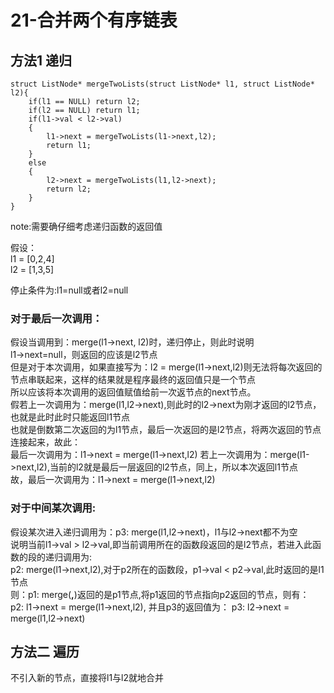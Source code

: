 # 21-合并两个有序链表

## 方法1  递归
```
struct ListNode* mergeTwoLists(struct ListNode* l1, struct ListNode* l2){
    if(l1 == NULL) return l2;
    if(l2 == NULL) return l1;
    if(l1->val < l2->val)
    {
        l1->next = mergeTwoLists(l1->next,l2);
        return l1;
    }
    else
    {
        l2->next = mergeTwoLists(l1,l2->next);
        return l2;
    }
}

```

note:需要确仔细考虑递归函数的返回值

假设：  
l1 = [0,2,4]  
l2 = [1,3,5]  

停止条件为:l1=null或者l2=null  

### 对于最后一次调用：
假设当调用到：merge(l1->next, l2)时，递归停止，则此时说明  
l1->next=null，则返回的应该是l2节点  
但是对于本次调用，如果直接写为：l2 = merge(l1->next,l2)则无法将每次返回的节点串联起来，这样的结果就是程序最终的返回值只是一个节点  
所以应该将本次调用的返回值赋值给前一次返节点的next节点。  
假若上一次调用为：merge(l1,l2->next),则此时的l2->next为刚才返回的l2节点，也就是此时此时只能返回l1节点  
也就是倒数第二次返回的为l1节点，最后一次返回的是l2节点，将两次返回的节点连接起来，故此：  
最后一次调用为：l1->next = merge(l1->next,l2)
若上一次调用为：merge(l1->next,l2),当前的l2就是最后一层返回的l2节点，同上，所以本次返回l1节点  
故，最后一次调用为：l1->next = merge(l1->next,l2)


### 对于中间某次调用:
假设某次进入递归调用为：p3: merge(l1,l2->next)，l1与l2->next都不为空     
说明当前l1->val > l2->val,即当前调用所在的函数段返回的是l2节点，若进入此函数的段的递归调用为:  
p2: merge(l1->next,l2),对于p2所在的函数段，p1->val < p2->val,此时返回的是l1节点  
则：p1: merge(**,**)返回的是p1节点,将p1返回的节点指向p2返回的节点，则有：  
p2: l1->next = merge(l1->next,l2),
并且p3的返回值为：
p3: l2->next = merge(l1,l2->next) 



## 方法二 遍历
不引入新的节点，直接将l1与l2就地合并



